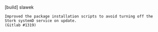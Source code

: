 [build] slawek

    Improved the package installation scripts to avoid turning off the
    Stork systemD service on update.
    (Gitlab #1319)
